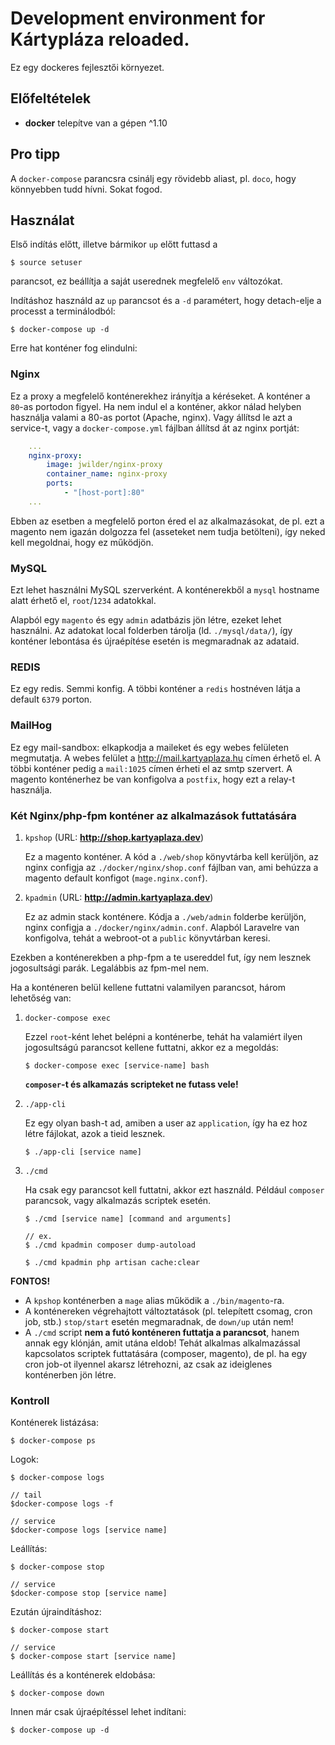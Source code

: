 # Development environment for Kártypláza reloaded.

Ez egy dockeres fejlesztői környezet.

## Előfeltételek
* **docker** telepítve van a gépen \^1.10

## Pro tipp
A `docker-compose` parancsra csinálj egy rövidebb aliast, pl. `doco`, hogy könnyebben tudd hívni. Sokat fogod.

## Használat
Első indítás előtt, illetve bármikor `up` előtt futtasd a
```
$ source setuser
```
parancsot, ez beállítja a saját userednek megfelelő `env` változókat.

Indításhoz használd az `up` parancsot és a `-d` paramétert, hogy detach-elje a processt a terminálodból:
```
$ docker-compose up -d
```

Erre hat konténer fog elindulni:
### Nginx
Ez a proxy a megfelelő konténerekhez irányítja a kéréseket. A konténer a `80`-as portodon figyel. Ha nem indul el a konténer, akkor nálad helyben használja valami a 80-as portot (Apache, nginx). Vagy állítsd le azt a service-t, vagy a `docker-compose.yml` fájlban állítsd át az nginx portját:
```yaml
    ...
    nginx-proxy:
        image: jwilder/nginx-proxy
        container_name: nginx-proxy
        ports:
            - "[host-port]:80"
    ...
```
Ebben az esetben a megfelelő porton éred el az alkalmazásokat, de pl. ezt a magento nem igazán dolgozza fel (asseteket nem tudja betölteni), így neked kell megoldnai, hogy ez működjön.

### MySQL
Ezt lehet használni MySQL szerverként. A konténerekből a `mysql` hostname alatt érhető el, `root`/`1234` adatokkal.

Alapból egy `magento` és egy `admin` adatbázis jön létre, ezeket lehet használni. Az adatokat local folderben tárolja (ld. `./mysql/data/`), így konténer lebontása és újraépítése esetén is megmaradnak az adataid.

### REDIS
Ez egy redis. Semmi konfig. A többi konténer a `redis` hostnéven látja a default `6379` porton.

### MailHog
Ez egy mail-sandbox: elkapkodja a maileket és egy webes felületen megmutatja. A webes felület a http://mail.kartyaplaza.hu címen érhető el. A többi konténer pedig a `mail:1025` címen érheti el az smtp szervert. A magento konténerhez be van konfigolva a `postfix`, hogy ezt a relay-t használja.

### Két Nginx/php-fpm konténer az alkalmazások futtatására
1. `kpshop` (URL: **http://shop.kartyaplaza.dev**)

    Ez a magento konténer. A kód a `./web/shop` könyvtárba kell kerüljön, az nginx configja az `./docker/nginx/shop.conf` fájlban van, ami behúzza a magento default konfigot (`mage.nginx.conf`).
1. `kpadmin` (URL: **http://admin.kartyaplaza.dev**)

    Ez az admin stack konténere. Kódja a `./web/admin` folderbe kerüljön, nginx configja a `./docker/nginx/admin.conf`. Alapból Laravelre van konfigolva, tehát a webroot-ot a `public` könyvtárban keresi.

Ezekben a konténerekben a php-fpm a te usereddel fut, így nem lesznek jogosultsági parák. Legalábbis az fpm-mel nem.

Ha a konténeren belül kellene futtatni valamilyen parancsot, három lehetőség van:
1. `docker-compose exec`

    Ezzel `root`-ként lehet belépni a konténerbe, tehát ha valamiért ilyen jogosultságú parancsot kellene futtatni, akkor ez a megoldás:
    ```
    $ docker-compose exec [service-name] bash
    ```

    **`composer`-t és alkamazás scripteket ne futass vele!**

1. `./app-cli`

    Ez egy olyan bash-t ad, amiben a user az `application`, így ha ez hoz létre fájlokat, azok a tieid lesznek.
    ```
    $ ./app-cli [service name]
    ```

2. `./cmd`

    Ha csak egy parancsot kell futtatni, akkor ezt használd. Például `composer` parancsok, vagy alkalmazás scriptek esetén.
    ```
    $ ./cmd [service name] [command and arguments]

    // ex.
    $ ./cmd kpadmin composer dump-autoload

    $ ./cmd kpadmin php artisan cache:clear
    ```
**FONTOS!**
* A `kpshop` konténerben a `mage` alias működik a `./bin/magento`-ra.
* A konténereken végrehajtott változtatások (pl. telepített csomag, cron job, stb.) `stop/start` esetén megmaradnak, de `down/up` után nem!
* A `./cmd` script **nem a futó konténeren futtatja a parancsot**, hanem annak egy klónján, amit utána eldob! Tehát alkalmas alkalmazással kapcsolatos scriptek futtatására (composer, magento), de pl. ha egy cron job-ot ilyennel akarsz létrehozni, az csak az ideiglenes konténerben jön létre.

### Kontroll
Konténerek listázása:
```
$ docker-compose ps
```
Logok:
```
$ docker-compose logs

// tail
$docker-compose logs -f

// service
$docker-compose logs [service name]
```
Leállítás:
```
$ docker-compose stop

// service
$docker-compose stop [service name]
```
Ezután újraindításhoz:
```
$ docker-compose start

// service
$ docker-compose start [service name]
```
Leállítás és a konténerek eldobása:
```
$ docker-compose down
```
Innen már csak újraépítéssel lehet indítani:
```
$ docker-compose up -d
```